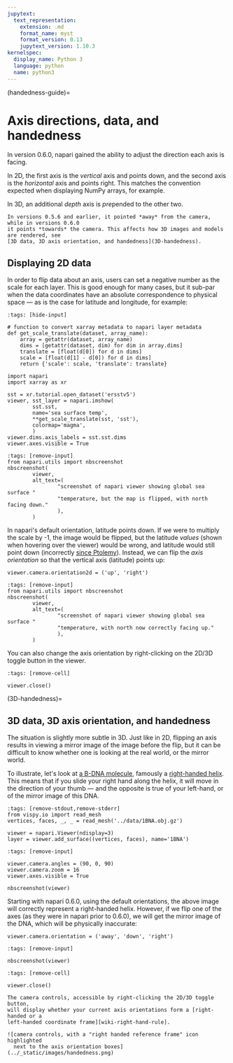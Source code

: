 ```yaml
---
jupytext:
  text_representation:
    extension: .md
    format_name: myst
    format_version: 0.13
    jupytext_version: 1.10.3
kernelspec:
  display_name: Python 3
  language: python
  name: python3
---
```


(handedness-guide)=

# Axis directions, data, and handedness

In version 0.6.0, napari gained the ability to adjust the direction each axis
is facing.

In 2D, the first axis is the *vertical* axis and points down, and the second
axis is the *horizontal* axis and points right. This matches the convention
expected when displaying NumPy arrays, for example.

In 3D, an additional *depth* axis is *pre*pended to the other two. 
```{important}
In versions 0.5.6 and earlier, it pointed *away* from the camera, while in versions 0.6.0
it points *towards* the camera. This affects how 3D images and models are rendered, see
[3D data, 3D axis orientation, and handedness](3D-handedness).
```

## Displaying 2D data

In order to flip data about an axis, users can set a negative number as the
scale for each layer. This is good enough for many cases, but it sub-par when
the data coordinates have an absolute correspondence to physical space — as is
the case for latitude and longitude, for example:

```{code-cell} python
:tags: [hide-input]

# function to convert xarray metadata to napari layer metadata
def get_scale_translate(dataset, array_name):
    array = getattr(dataset, array_name)
    dims = [getattr(dataset, dim) for dim in array.dims]
    translate = [float(d[0]) for d in dims]
    scale = [float(d[1] - d[0]) for d in dims]
    return {'scale': scale, 'translate': translate}
```

```{code-cell} python
import napari
import xarray as xr

sst = xr.tutorial.open_dataset('ersstv5')
viewer, sst_layer = napari.imshow(
        sst.sst,
        name='sea surface temp',
        **get_scale_translate(sst, 'sst'),
        colormap='magma',
        )
viewer.dims.axis_labels = sst.sst.dims
viewer.axes.visible = True
```

```{code-cell} python
:tags: [remove-input]
from napari.utils import nbscreenshot
nbscreenshot(
        viewer,
        alt_text=(
                "screenshot of napari viewer showing global sea surface "
                "temperature, but the map is flipped, with north facing down."
                ),
        )
```

In napari's default orientation, latitude points down. If we were to multiply
the scale by -1, the image would be flipped, but the latitude *values* (shown
when hovering over the viewer) would be wrong, and latitude would still point
down (incorrectly [since Ptolemy][ptolemy]). Instead, we can flip the *axis
orientation* so that the vertical axis (latitude) points up:

```{code-cell} python
viewer.camera.orientation2d = ('up', 'right')
```

```{code-cell} python
:tags: [remove-input]
from napari.utils import nbscreenshot
nbscreenshot(
        viewer,
        alt_text=(
                "screenshot of napari viewer showing global sea surface "
                "temperature, with north now correctly facing up."
                ),
        )
```

You can also change the axis orientation by right-clicking on the 2D/3D toggle
button in the viewer.

```{code-cell} python
:tags: [remove-cell]

viewer.close()
```
(3D-handedness)= 
## 3D data, 3D axis orientation, and handedness

The situation is slightly more subtle in 3D. Just like in 2D, flipping an axis
results in viewing a mirror image of the image before the flip, but it can be
difficult to know whether one is looking at the real world, or the mirror
world.

To illustrate, let's look at [a B-DNA molecule][1bna], famously a
[right-handed helix][dna-wikipedia]. This means that if you slide your right
hand along the helix, it will move in the direction of your thumb — and the
opposite is true of your left-hand, or of the mirror image of this DNA.

```{code-cell} python
:tags: [remove-stdout,remove-stderr]
from vispy.io import read_mesh
vertices, faces, _, _ = read_mesh('../data/1BNA.obj.gz')

viewer = napari.Viewer(ndisplay=3)
layer = viewer.add_surface((vertices, faces), name='1BNA')
```

```{code-cell} python
:tags: [remove-input]

viewer.camera.angles = (90, 0, 90)
viewer.camera.zoom = 16
viewer.axes.visible = True

nbscreenshot(viewer)
```

Starting with napari 0.6.0, using the default orientations, the above image will correctly represent
a right-handed helix. However, if we flip one of the axes (as they were in napari prior to 0.6.0), 
we will get the mirror image of the DNA, which will be physically inaccurate:

```{code-cell} python
viewer.camera.orientation = ('away', 'down', 'right')
```

```{code-cell} python
:tags: [remove-input]

nbscreenshot(viewer)
```

```{code-cell} python
:tags: [remove-cell]

viewer.close()
```

```{tip}
The camera controls, accessible by right-clicking the 2D/3D toggle button,
will display whether your current axis orientations form a [right-handed or a
left-handed coordinate frame][wiki-right-hand-rule].

![camera controls, with a "right handed reference frame" icon highlighted
  next to the axis orientation boxes](../_static/images/handedness.png)
```

[ptolemy]: https://en.wikipedia.org/wiki/History_of_cartography#Ptolemy
[1bna]: https://www.rcsb.org/structure/1BNA
[dna-wikipedia]: https://en.wikipedia.org/wiki/DNA
[wiki-right-hand-rule]: https://en.wikipedia.org/wiki/Right-hand_rule#Coordinates